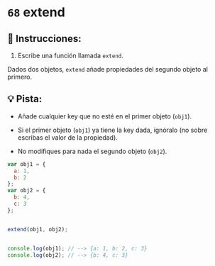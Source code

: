 # `68` extend

## 📝 Instrucciones:

1. Escribe una función llamada `extend`.

Dados dos objetos, `extend` añade propiedades del segundo objeto al primero.

## :bulb: Pista:

* Añade cualquier key que no esté en el primer objeto (`obj1`).

* Si el primer objeto (`obj1`) ya tiene la key dada, ignóralo (no sobre escribas el valor de la propiedad).

* No modifiques para nada el segundo objeto (`obj2`).

```Javascript
var obj1 = {
  a: 1,
  b: 2
};
var obj2 = {
  b: 4,
  c: 3
};


extend(obj1, obj2);


console.log(obj1); // --> {a: 1, b: 2, c: 3}
console.log(obj2); // --> {b: 4, c: 3}
```
